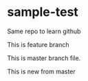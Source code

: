 # sample-test
Same repo to learn github


This is feature branch

This is master branch file.

This is new from master

